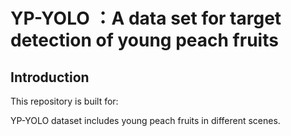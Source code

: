 # YP-YOLO ：A data set for target detection of young peach fruits


## Introduction
This repository is built for:

YP-YOLO dataset includes young peach fruits in different scenes.


